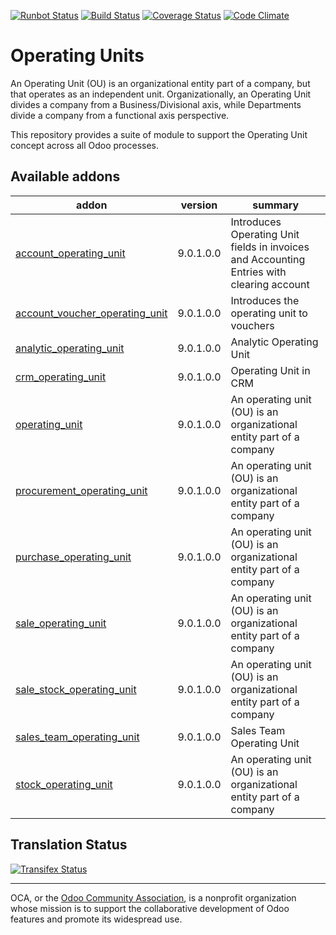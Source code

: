 [![Runbot Status](https://runbot.odoo-community.org/runbot/badge/flat/213/9.0.svg)](https://runbot.odoo-community.org/runbot/repo/github-com-oca-operating-unit-213)
[![Build Status](https://travis-ci.org/OCA/operating-unit.svg?branch=9.0)](https://travis-ci.org/OCA/operating-unit)
[![Coverage Status](https://coveralls.io/repos/OCA/operating-unit/badge.svg?branch=9.0&service=github)](https://coveralls.io/github/OCA/operating-unit?branch=9.0)
[![Code Climate](https://codeclimate.com/github/OCA/operating-unit/badges/gpa.svg)](https://codeclimate.com/github/OCA/operating-unit)

# Operating Units

An Operating Unit (OU) is an organizational entity part of a company, 
but that operates as an independent unit. Organizationally, an Operating Unit 
divides a company from a Business/Divisional axis, while Departments divide a 
company from a functional axis perspective.

This repository provides a suite of module to support the Operating Unit concept
across all Odoo processes.

[//]: # (addons)
Available addons
----------------
addon | version | summary
--- | --- | ---
[account_operating_unit](account_operating_unit/) | 9.0.1.0.0 | Introduces Operating Unit fields in invoices and Accounting Entries with clearing account
[account_voucher_operating_unit](account_voucher_operating_unit/) | 9.0.1.0.0 | Introduces the operating unit to vouchers
[analytic_operating_unit](analytic_operating_unit/) | 9.0.1.0.0 | Analytic Operating Unit
[crm_operating_unit](crm_operating_unit/) | 9.0.1.0.0 | Operating Unit in CRM
[operating_unit](operating_unit/) | 9.0.1.0.0 | An operating unit (OU) is an organizational entity part of a company
[procurement_operating_unit](procurement_operating_unit/) | 9.0.1.0.0 | An operating unit (OU) is an organizational entity part of a company
[purchase_operating_unit](purchase_operating_unit/) | 9.0.1.0.0 | An operating unit (OU) is an organizational entity part of a company
[sale_operating_unit](sale_operating_unit/) | 9.0.1.0.0 | An operating unit (OU) is an organizational entity part of a company
[sale_stock_operating_unit](sale_stock_operating_unit/) | 9.0.1.0.0 | An operating unit (OU) is an organizational entity part of a company
[sales_team_operating_unit](sales_team_operating_unit/) | 9.0.1.0.0 | Sales Team Operating Unit
[stock_operating_unit](stock_operating_unit/) | 9.0.1.0.0 | An operating unit (OU) is an organizational entity part of a company

[//]: # (end addons)

Translation Status
------------------
[![Transifex Status](https://www.transifex.com/projects/p/OCA-operating-unit-9-0/chart/image_png)](https://www.transifex.com/projects/p/OCA-operating-unit-9-0)

----

OCA, or the [Odoo Community Association](http://odoo-community.org/), is a nonprofit organization whose
mission is to support the collaborative development of Odoo features and
promote its widespread use.
